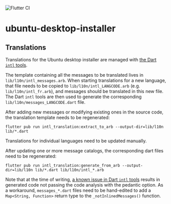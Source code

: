 ![Flutter CI](https://github.com/canonical/ubuntu-desktop-installer/workflows/Flutter%20CI/badge.svg)

# ubuntu-desktop-installer

## Translations

Translations for the Ubuntu desktop installer are managed with [the Dart `intl` tools](https://flutter.dev/docs/development/accessibility-and-localization/internationalization#dart-tools).

The template containing all the messages to be translated lives in `lib/l10n/intl_messages.arb`. When starting translations for a new language, that file needs to be copied to `lib/l10n/intl_LANGCODE.arb` (e.g. `lib/l10n/intl_fr.arb`), and messages should be translated in this new file.
The Dart `intl` tools are then used to generate the corresponding `lib/l10n/messages_LANGCODE.dart` file.

After adding new messages or modifying existing ones in the source code, the translation template needs to be regenerated:

    flutter pub run intl_translation:extract_to_arb --output-dir=lib/l10n lib/*.dart

Translations for individual languages need to be updated manually.

After updating one or more message catalogs, the corresponding dart files need to be regenerated:

    flutter pub run intl_translation:generate_from_arb --output-dir=lib/l10n lib/*.dart lib/l10n/intl_*.arb

Note that at the time of writing, [a known issue in Dart `intl` tools](https://github.com/dart-lang/intl_translation/issues/99) results in generated code not passing the code analysis with the pedantic option. As a workaround, `messages_*.dart` files need to be hand-edited to add a `Map<String, Function>` return type to the `_notInlinedMessages()` function.